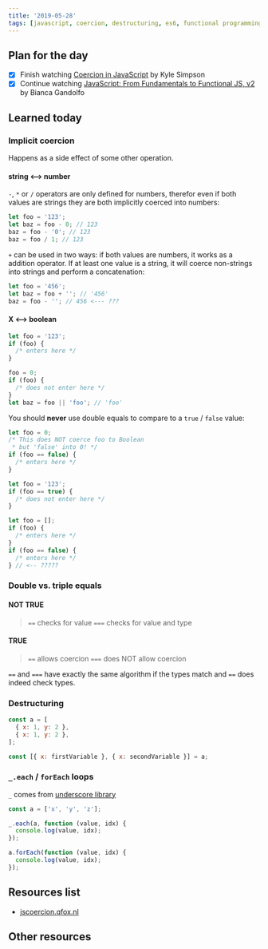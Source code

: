 ```yaml
---
title: '2019-05-28'
tags: [javascript, coercion, destructuring, es6, functional programming]
---
```


## Plan for the day

- [x] Finish watching [Coercion in JavaScript](https://frontendmasters.com/courses/javascript-coercion/) by Kyle Simpson
- [x] Continue watching [JavaScript: From Fundamentals to Functional JS, v2](https://frontendmasters.com/courses/js-fundamentals-functional-v2/) by Bianca Gandolfo

## Learned today

### Implicit coercion

Happens as a side effect of some other operation.

#### string <--> number

`-`, `*` or `/` operators are only defined for numbers, therefor even if both values are strings they are both implicitly coerced into numbers:

```javascript
let foo = '123';
let baz = foo - 0; // 123
baz = foo - '0'; // 123
baz = foo / 1; // 123
```

`+` can be used in two ways: if both values are numbers, it works as a addition operator. If at least one value is a string, it will coerce non-strings into strings and perform a concatenation:

```javascript
let foo = '456';
let baz = foo + ''; // '456'
baz = foo - ''; // 456 <--- ???
```

#### X <--> boolean

```javascript
let foo = '123';
if (foo) {
  /* enters here */
}

foo = 0;
if (foo) {
  /* does not enter here */
}
let baz = foo || 'foo'; // 'foo'
```

You should **never** use double equals to compare to a `true` / `false` value:

```javascript
let foo = 0;
/* This does NOT coerce foo to Boolean
 * but 'false' into 0! */
if (foo == false) {
  /* enters here */
}
```

```javascript
let foo = '123';
if (foo == true) {
  /* does not enter here */
}
```

```javascript
let foo = [];
if (foo) {
  /* enters here */
}
if (foo == false) {
  /* enters here */
} // <-- ?????
```

### Double vs. triple equals

#### NOT TRUE

> `==` checks for value
> `===` checks for value and type

#### TRUE

> `==` allows coercion
> `===` does NOT allow coercion

`==` and `===` have exactly the same algorithm if the types match and `==` does indeed check types.

### Destructuring

```javascript
const a = [
  { x: 1, y: 2 },
  { x: 1, y: 2 },
];
```

```javascript
const [{ x: firstVariable }, { x: secondVariable }] = a;
```

### `_.each` / `forEach` loops

`_` comes from [underscore library](https://underscorejs.org/)

```javascript
const a = ['x', 'y', 'z'];

_.each(a, function (value, idx) {
  console.log(value, idx);
});

a.forEach(function (value, idx) {
  console.log(value, idx);
});
```

## Resources list

- [jscoercion.qfox.nl](https://jscoercion.qfox.nl)

## Other resources
